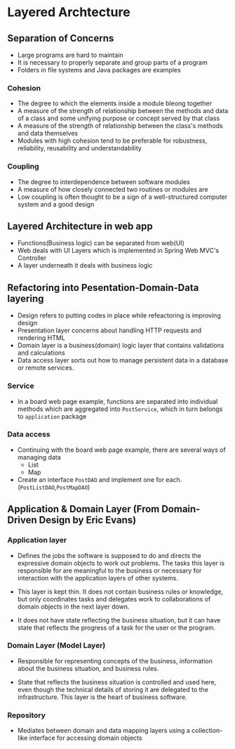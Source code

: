 # Layered Archtecture

## Separation of Concerns

* Large programs are hard to maintain
* It is necessary to properly separate and group parts of a program
* Folders in file systems and Java packages are examples

### Cohesion

* The degree to which the elements inside a module bleong together
* A measure of the strength of relationship between the methods and data of a class and some unifying purpose or concept served by that class
* A measure of the strength of relationship between the class's methods and data themselves
* Modules with high cohesion tend to be preferable for robustness, reliability, reusability and understandability

### Coupling

* The degree to interdependence between software modules
* A measure of how closely connected two routines or modules are
* Low coupling is often thought to be a sign of a well-structured computer system and a good design

## Layered Architecture in web app

* Functions(Business logic) can be separated from web(UI)
* Web deals with UI Layers which is implemented in Spring Web MVC's Controller
* A layer underneath it deals with business logic

## Refactoring into Pesentation-Domain-Data layering

* Design refers to putting codes in place while refeactoring is improving design
* Presentation layer concerns about handling HTTP requests and rendering HTML
* Domain layer is a business(domain) logic layer that contains validations and calculations
* Data access layer sorts out how to manage persistent data in a database or remote services.

### Service

* In a board web page example, functions are separated into individual methods which are aggregated into `PostService`, which in turn belongs to `application` package

### Data access

* Continuing with the board web page example,
there are several ways of managing data
  * List
  * Map
* Create an interface `PostDAO` and implement one for each.(`PostListDAO`,`PostMapDAO`)

## Application & Domain Layer (From Domain-Driven Design by Eric Evans)

### Application layer

* Defines the jobs the software is supposed to do and directs the expressive domain objects to work out problems. The tasks this layer is responsible for are meaningful to the business or necessary for interaction with the application layers of other systems.

* This layer is kept thin. It does not contain business rules or knowledge, but only coordinates tasks and delegates work to collaborations of domain objects in the next layer down.

* It does not have state reflecting the business situation, but it can have state that reflects the progress of a task for the user or the program.

### Domain Layer (Model Layer)

* Responsible for representing concepts of the business, information about the business situation, and business rules.

* State that reflects the business situation is controlled and used here, even though the technical details of storing it are delegated to the infrastructure. This layer is the heart of business software.

### Repository

* Mediates between domain and data mapping layers using a collection-like interface for accessing domain objects
